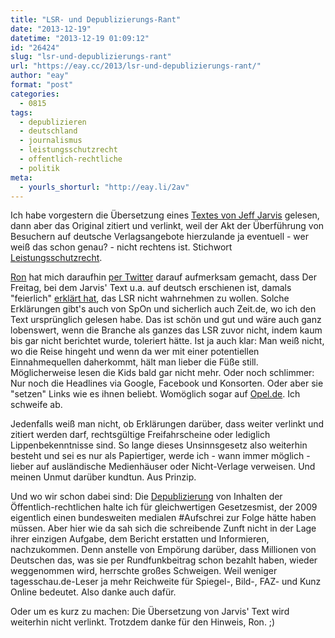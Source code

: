 ```yaml
---
title: "LSR- und Depublizierungs-Rant"
date: "2013-12-19"
datetime: "2013-12-19 01:09:12"
id: "26424"
slug: "lsr-und-depublizierungs-rant"
url: "https://eay.cc/2013/lsr-und-depublizierungs-rant/"
author: "eay"
format: "post"
categories:
  - 0815
tags:
  - depublizieren
  - deutschland
  - journalismus
  - leistungsschutzrecht
  - offentlich-rechtliche
  - politik
meta:
  - yourls_shorturl: "http://eay.li/2av"
---
```


Ich habe vorgestern die Übersetzung eines [Textes von Jeff Jarvis](//eay.cc/2013/jeff-jarvis-fordert-hippokratischen-eid-fuer-informatiker/) gelesen, dann aber das Original zitiert und verlinkt, weil der Akt der Überführung von Besuchern auf deutsche Verlagsangebote hierzulande ja eventuell - wer weiß das schon genau? - nicht rechtens ist. Stichwort [Leistungsschutzrecht](https://de.wikipedia.org/wiki/Leistungsschutzrecht_f%C3%BCr_Presseverleger).

[Ron](http://edieh.de/) hat mich daraufhin [per Twitter](https://twitter.com/docron/status/413302568731672578) darauf aufmerksam gemacht, dass Der Freitag, bei dem Jarvis' Text u.a. auf deutsch erschienen ist, damals "feierlich" [erklärt hat](http://www.freitag.de/autoren/jaugstein/der-freitag-und-das-leistungsschutzrecht), das LSR nicht wahrnehmen zu wollen. Solche Erklärungen gibt's auch von SpOn und sicherlich auch Zeit.de, wo ich den Text ursprünglich gelesen habe. Das ist schön und gut und wäre auch ganz lobenswert, wenn die Branche als ganzes das LSR zuvor nicht, indem kaum bis gar nicht berichtet wurde, toleriert hätte. Ist ja auch klar: Man weiß nicht, wo die Reise hingeht und wenn da wer mit einer potentiellen Einnahmequellen daherkommt, hält man lieber die Füße still. Möglicherweise lesen die Kids bald gar nicht mehr. Oder noch schlimmer: Nur noch die Headlines via Google, Facebook und Konsorten. Oder aber sie "setzen" Links wie es ihnen beliebt. Womöglich sogar auf [Opel.de](http://blog.markus-mail.com/opel-de-zu-verlinken-ist-verboten/). Ich schweife ab.

Jedenfalls weiß man nicht, ob Erklärungen darüber, dass weiter verlinkt und zitiert werden darf, rechtsgültige Freifahrscheine oder lediglich Lippenbekenntnisse sind. So lange dieses Unsinnsgesetz also weiterhin besteht und sei es nur als Papiertiger, werde ich - wann immer möglich - lieber auf ausländische Medienhäuser oder Nicht-Verlage verweisen. Und meinen Unmut darüber kundtun. Aus Prinzip.

Und wo wir schon dabei sind: Die [Depublizierung](https://de.wikipedia.org/wiki/Depublizieren) von Inhalten der Öffentlich-rechtlichen halte ich für gleichwertigen Gesetzesmist, der 2009 eigentlich einen bundesweiten medialen #Aufschrei zur Folge hätte haben müssen. Aber hier wie da sah sich die schreibende Zunft nicht in der Lage ihrer einzigen Aufgabe, dem Bericht erstatten und Informieren, nachzukommen. Denn anstelle von Empörung darüber, dass Millionen von Deutschen das, was sie per Rundfunkbeitrag schon bezahlt haben, wieder weggenommen wird, herrschte großes Schweigen. Weil weniger tagesschau.de-Leser ja mehr Reichweite für Spiegel-, Bild-, FAZ- und Kunz Online bedeutet. Also danke auch dafür.

Oder um es kurz zu machen: Die Übersetzung von Jarvis' Text wird weiterhin nicht verlinkt. Trotzdem danke für den Hinweis, Ron. ;)
